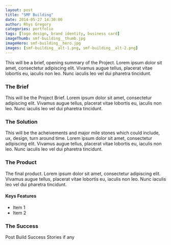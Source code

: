 ```yaml
---
layout: post
title: "SMF Building"
date: 2014-05-27 14:30:00
author: Rhys Gregory
categories: portfolio
tags: [logo design, brand identity, business card]
imageThumb: smf-building__thumb.jpg
imageHero: smf-building__hero.jpg
images: [smf-building__alt-1.png, smf-building__alt-2.png]
---
```

This will be a brief, opening summary of the Project. Lorem ipsum dolor sit amet, consectetur adipiscing elit. Vivamus augue tellus, placerat vitae lobortis eu, iaculis non leo. Nunc iaculis leo vel dui pharetra tincidunt.

### The Brief
This will be the Project Brief. Lorem ipsum dolor sit amet, consectetur adipiscing elit. Vivamus augue tellus, placerat vitae lobortis eu, iaculis non leo. Nunc iaculis leo vel dui pharetra tincidunt.

### The Solution
This will be the acheivements and major mile stones which could include, ux, design, turn around time. Lorem ipsum dolor sit amet, consectetur adipiscing elit. Vivamus augue tellus, placerat vitae lobortis eu, iaculis non leo. Nunc iaculis leo vel dui pharetra tincidunt.

### The Product
The final product. Lorem ipsum dolor sit amet, consectetur adipiscing elit. Vivamus augue tellus, placerat vitae lobortis eu, iaculis non leo. Nunc iaculis leo vel dui pharetra tincidunt.

#### Keys Features

- Item 1
- Item 2

### The Success
Post Build Success Stories if any